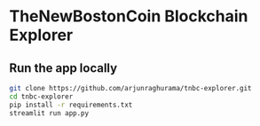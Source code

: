 #                         TheNewBostonCoin Blockchain Explorer

## Run the app locally
```bash
git clone https://github.com/arjunraghurama/tnbc-explorer.git
cd tnbc-explorer
pip install -r requirements.txt
streamlit run app.py
```

